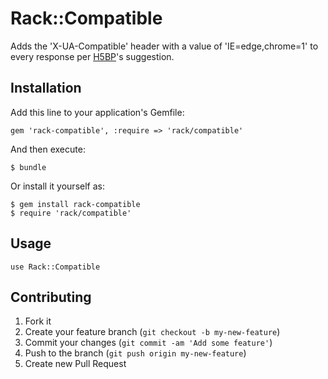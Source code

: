 # Rack::Compatible

Adds the 'X-UA-Compatible' header with a value of 'IE=edge,chrome=1' to every response per [H5BP](https://github.com/h5bp/html5-boilerplate)'s suggestion.

## Installation

Add this line to your application's Gemfile:

    gem 'rack-compatible', :require => 'rack/compatible'

And then execute:

    $ bundle

Or install it yourself as:

    $ gem install rack-compatible
    $ require 'rack/compatible'

## Usage

    use Rack::Compatible

## Contributing

1. Fork it
2. Create your feature branch (`git checkout -b my-new-feature`)
3. Commit your changes (`git commit -am 'Add some feature'`)
4. Push to the branch (`git push origin my-new-feature`)
5. Create new Pull Request
